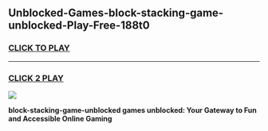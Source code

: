 
## Unblocked-Games-block-stacking-game-unblocked-Play-Free-188t0
<h3>
<a href="https://premium76.site?title=block-stacking-game-unblocked&ref=10A">CLICK TO PLAY</a></h3>
<hr>

<h3>
<a href="https://premium76.site?title=block-stacking-game-unblocked&ref=10A">CLICK 2 PLAY</a>
  
</h3>

<a href="https://premium76.site?title=block-stacking-game-unblocked&ref=10A"><img src="https://clearcache.store/games.png"></a>


**block-stacking-game-unblocked games unblocked: Your Gateway to Fun and Accessible Online Gaming**
